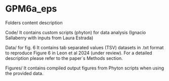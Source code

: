 # GPM6a_eps
Folders content description

Code/ It contains custom scripts (phyton) for data analysis (Ignacio Sallaberry with inputs from Laura Estrada)

Data/ for fig. 6 It contains tab separated values (TSV) datasets in .txt format to reproduce Figure 6 in Leon et al 2024 (under review). For a detailed description please refer to the paper´s Methods section.

Figures/ It contains compiled output figures from Phyton scripts when using the provided data.

